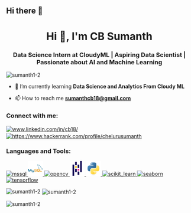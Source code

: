 ## Hi there 👋


<h1 align="center">Hi 👋, I'm CB Sumanth</h1>
<h3 align="center">Data Science Intern at CloudyML | Aspiring Data Scientist | Passionate about AI and Machine Learning</h3>

<p align="left"> <img src="https://komarev.com/ghpvc/?username=sumanth1-2&label=Profile%20views&color=0e75b6&style=flat" alt="sumanth1-2" /> </p>

- 🌱 I’m currently learning **Data Science and Analytics From Cloudy ML**

- 📫 How to reach me **sumanthcb18@gmail.com**

<h3 align="left">Connect with me:</h3>
<p align="left">
<a href="https://linkedin.com/in/www.linkedin.com/in/cb18/" target="blank"><img align="center" src="https://raw.githubusercontent.com/rahuldkjain/github-profile-readme-generator/master/src/images/icons/Social/linked-in-alt.svg" alt="www.linkedin.com/in/cb18/" height="30" width="40" /></a>
<a href="https://www.hackerrank.com/https://www.hackerrank.com/profile/chelurusumanth" target="blank"><img align="center" src="https://raw.githubusercontent.com/rahuldkjain/github-profile-readme-generator/master/src/images/icons/Social/hackerrank.svg" alt="https://www.hackerrank.com/profile/chelurusumanth" height="30" width="40" /></a>
</p>

<h3 align="left">Languages and Tools:</h3>
<p align="left"> <a href="https://www.microsoft.com/en-us/sql-server" target="_blank" rel="noreferrer"> <img src="https://www.svgrepo.com/show/303229/microsoft-sql-server-logo.svg" alt="mssql" width="40" height="40"/> </a> <a href="https://www.mysql.com/" target="_blank" rel="noreferrer"> <img src="https://raw.githubusercontent.com/devicons/devicon/master/icons/mysql/mysql-original-wordmark.svg" alt="mysql" width="40" height="40"/> </a> <a href="https://opencv.org/" target="_blank" rel="noreferrer"> <img src="https://www.vectorlogo.zone/logos/opencv/opencv-icon.svg" alt="opencv" width="40" height="40"/> </a> <a href="https://pandas.pydata.org/" target="_blank" rel="noreferrer"> <img src="https://raw.githubusercontent.com/devicons/devicon/2ae2a900d2f041da66e950e4d48052658d850630/icons/pandas/pandas-original.svg" alt="pandas" width="40" height="40"/> </a> <a href="https://www.python.org" target="_blank" rel="noreferrer"> <img src="https://raw.githubusercontent.com/devicons/devicon/master/icons/python/python-original.svg" alt="python" width="40" height="40"/> </a> <a href="https://scikit-learn.org/" target="_blank" rel="noreferrer"> <img src="https://upload.wikimedia.org/wikipedia/commons/0/05/Scikit_learn_logo_small.svg" alt="scikit_learn" width="40" height="40"/> </a> <a href="https://seaborn.pydata.org/" target="_blank" rel="noreferrer"> <img src="https://seaborn.pydata.org/_images/logo-mark-lightbg.svg" alt="seaborn" width="40" height="40"/> </a> <a href="https://www.tensorflow.org" target="_blank" rel="noreferrer"> <img src="https://www.vectorlogo.zone/logos/tensorflow/tensorflow-icon.svg" alt="tensorflow" width="40" height="40"/> </a> </p>

<p><img align="left" src="https://github-readme-stats.vercel.app/api/top-langs?username=sumanth1-2&show_icons=true&locale=en&layout=compact" alt="sumanth1-2" /></p>

<p>&nbsp;<img align="center" src="https://github-readme-stats.vercel.app/api?username=sumanth1-2&show_icons=true&locale=en" alt="sumanth1-2" /></p>

<p><img align="center" src="https://github-readme-streak-stats.herokuapp.com/?user=sumanth1-2&" alt="sumanth1-2" /></p>


